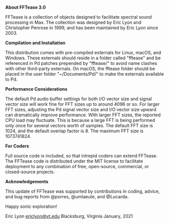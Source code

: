 **About FFTease 3.0**

FFTease is a collection of objects designed to facilitate spectral sound
processing in Max. The collection was designed by Eric Lyon and
Christopher Penrose in 1999, and has been maintained by Eric Lyon since
2003. 


**Compilation and Installation** 


This distribution comes with pre-compiled externals for Linux, macOS,
and Windows. These externals should reside in a folder called "fftease"
and be referenced in Pd patches prepended by "fftease/" to avoid name clashes
with other third-party externals. On macOS, the fftease folder should
be placed in the user folder "~/Documents/Pd/" to make the externals
available to Pd.


**Performance Considerations**


The default Pd audio buffer settings for both I/O vector size and signal
vector size will work fine for FFT sizes up to around 4096 or so. For
larger FFT sizes, adjusting the Pd signal vector size and I/O vector
size upward can dramatically improve performance. With larger FFT sizes,
the reported CPU load may fluctuate. This is because a large FFT is
being performed only once for several vectors worth of samples. The
default FFT size is 1024, and the default overlap factor is 8. The
maximum FFT size is 1073741824. 


**For Coders**


Full source code is included, so that intrepid coders can extend FFTease. 
The FFTease code is distributed under the MIT license to facilitate deployment 
to any combination of free, open-source, commercial, or closed-source projects.


**Acknowledgements**


This update of FFTease was supported by contributions
in coding, advice, and bug reports from @porres, @umlaeute, and @Lucarda. 

Happy sonic exploration!

Eric Lyon
ericlyon@vt.edu
Blacksburg, Virginia
January, 2021
